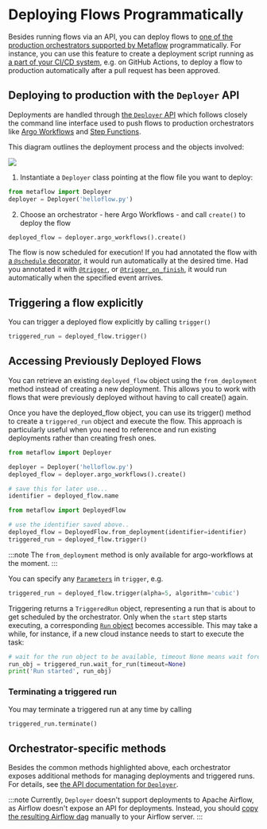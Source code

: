 
# Deploying Flows Programmatically

Besides running flows via an API, you can deploy flows to
[one of the production orchestrators supported by Metaflow](/production/scheduling-metaflow-flows/introduction)
programmatically. For instance, you can use this feature to create a deployment script running
as [a part of your CI/CD system](https://outerbounds.com/blog/continuous-delivery-of-ml-ai/),
e.g. on GitHub Actions, to deploy a flow to production automatically after a pull request
has been approved.

## Deploying to production with the `Deployer` API

Deployments are handled through [the `Deployer` API](/api/deployer) which follows closely the
command line interface used to push flows to production orchestrators like
[Argo Workflows](/production/scheduling-metaflow-flows/scheduling-with-argo-workflows) and
[Step Functions](/production/scheduling-metaflow-flows/scheduling-with-aws-step-functions).

This diagram outlines the deployment process and the objects involved:

![](/assets/deployer-flow.png)

1. Instantiate a `Deployer` class pointing at the flow file you want to deploy:

```python
from metaflow import Deployer
deployer = Deployer('helloflow.py')
```

2. Choose an orchestrator - here Argo Workflows - and call `create()` to deploy the flow

```python
deployed_flow = deployer.argo_workflows().create()
```

The flow is now scheduled for execution! If you had annotated the flow
with [a `@schedule` decorator](/api/flow-decorators/schedule), it would
run automatically at the desired time.
Had you annotated it with [`@trigger`](/api/flow-decorators/trigger),
or [`@trigger_on_finish`](/api/flow-decorators/trigger_on_finish), it would
run automatically when the specified event arrives.

## Triggering a flow explicitly

You can trigger a deployed flow explicitly by calling `trigger()`
```python
triggered_run = deployed_flow.trigger()
```

## Accessing Previously Deployed Flows
You can retrieve an existing `deployed_flow` object using the 
`from_deployment` method instead of creating a new deployment. This allows 
you to work with flows that were previously deployed without having to call 
create() again.

Once you have the deployed_flow object, you can use its trigger() method to 
create a `triggered_run` object and execute the flow. This approach is 
particularly useful when you need to reference and run existing deployments 
rather than creating fresh ones.

```py
from metaflow import Deployer

deployer = Deployer('helloflow.py')
deployed_flow = deployer.argo_workflows().create()

# save this for later use...
identifier = deployed_flow.name
```

```py
from metaflow import DeployedFlow

# use the identifier saved above..
deployed_flow = DeployedFlow.from_deployment(identifier=identifier)
triggered_run = deployed_flow.trigger()
```


:::note
The `from_deployment` method is only available for argo-workflows at the moment.
:::

You can specify any [`Parameters`](/metaflow/basics#how-to-define-parameters-for-flows)
in `trigger`, e.g.
```python
triggered_run = deployed_flow.trigger(alpha=5, algorithm='cubic')
```
Triggering returns a `TriggeredRun` object, representing a run that is
about to get scheduled by the orchestrator. Only when the `start`
step starts executing, a corresponding [`Run` object](/metaflow/client)
becomes accessible. This may take a while, for instance, if a new
cloud instance needs to start to execute the task:

```python
# wait for the run object to be available, timeout None means wait forever
run_obj = triggered_run.wait_for_run(timeout=None)
print('Run started', run_obj)
```

### Terminating a triggered run

You may terminate a triggered run at any time by calling
```python
triggered_run.terminate()
```

## Orchestrator-specific methods

Besides the common methods highlighted above, each orchestrator exposes
additional methods for managing deployments and triggered runs. For details,
see [the API documentation for `Deployer`](/api/deployer).


:::note
Currently, `Deployer` doesn't support deployments to Apache Airflow, as Airflow
doesn't expose an API for deployments. Instead, you should
[copy the resulting Airflow dag](/production/scheduling-metaflow-flows/scheduling-with-airflow#pushing-a-flow-to-production)
manually to your Airflow server.
:::

